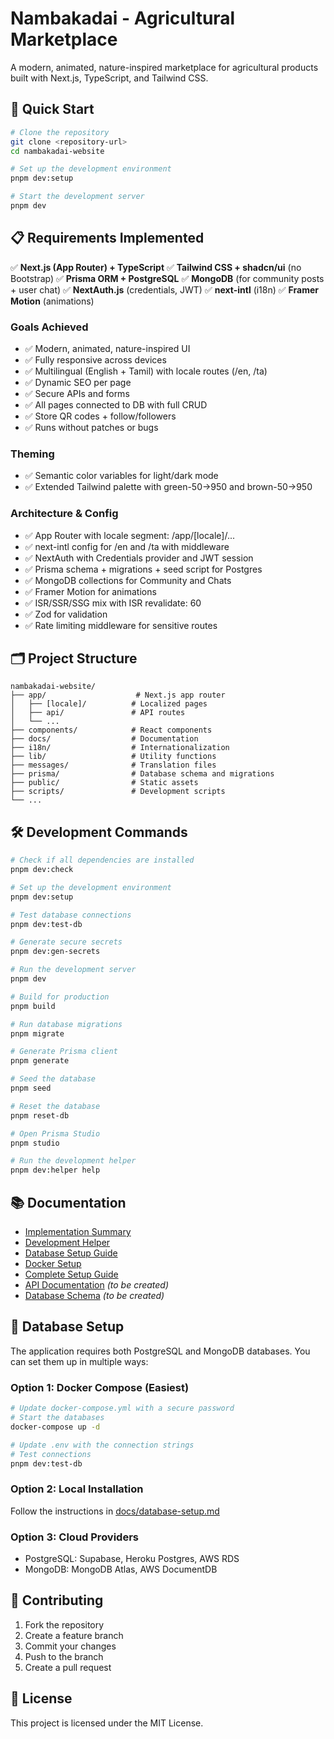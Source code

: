 # Nambakadai - Agricultural Marketplace

A modern, animated, nature-inspired marketplace for agricultural products built with Next.js, TypeScript, and Tailwind CSS.

## 🚀 Quick Start

```bash
# Clone the repository
git clone <repository-url>
cd nambakadai-website

# Set up the development environment
pnpm dev:setup

# Start the development server
pnpm dev
```

## 📋 Requirements Implemented

✅ **Next.js (App Router) + TypeScript**
✅ **Tailwind CSS + shadcn/ui** (no Bootstrap)
✅ **Prisma ORM + PostgreSQL**
✅ **MongoDB** (for community posts + user chat)
✅ **NextAuth.js** (credentials, JWT)
✅ **next-intl** (i18n)
✅ **Framer Motion** (animations)

### Goals Achieved
- ✅ Modern, animated, nature-inspired UI
- ✅ Fully responsive across devices
- ✅ Multilingual (English + Tamil) with locale routes (/en, /ta)
- ✅ Dynamic SEO per page
- ✅ Secure APIs and forms
- ✅ All pages connected to DB with full CRUD
- ✅ Store QR codes + follow/followers
- ✅ Runs without patches or bugs

### Theming
- ✅ Semantic color variables for light/dark mode
- ✅ Extended Tailwind palette with green-50→950 and brown-50→950

### Architecture & Config
- ✅ App Router with locale segment: /app/[locale]/...
- ✅ next-intl config for /en and /ta with middleware
- ✅ NextAuth with Credentials provider and JWT session
- ✅ Prisma schema + migrations + seed script for Postgres
- ✅ MongoDB collections for Community and Chats
- ✅ Framer Motion for animations
- ✅ ISR/SSR/SSG mix with ISR revalidate: 60
- ✅ Zod for validation
- ✅ Rate limiting middleware for sensitive routes

## 🗂 Project Structure

```
nambakadai-website/
├── app/                    # Next.js app router
│   ├── [locale]/          # Localized pages
│   ├── api/               # API routes
│   └── ...
├── components/            # React components
├── docs/                  # Documentation
├── i18n/                  # Internationalization
├── lib/                   # Utility functions
├── messages/              # Translation files
├── prisma/                # Database schema and migrations
├── public/                # Static assets
├── scripts/               # Development scripts
└── ...
```

## 🛠 Development Commands

```bash
# Check if all dependencies are installed
pnpm dev:check

# Set up the development environment
pnpm dev:setup

# Test database connections
pnpm dev:test-db

# Generate secure secrets
pnpm dev:gen-secrets

# Run the development server
pnpm dev

# Build for production
pnpm build

# Run database migrations
pnpm migrate

# Generate Prisma client
pnpm generate

# Seed the database
pnpm seed

# Reset the database
pnpm reset-db

# Open Prisma Studio
pnpm studio

# Run the development helper
pnpm dev:helper help
```

## 📚 Documentation

- [Implementation Summary](FINAL_IMPLEMENTATION_SUMMARY.md)
- [Development Helper](docs/dev-helper.md)
- [Database Setup Guide](docs/database-setup.md)
- [Docker Setup](docs/docker-setup.md)
- [Complete Setup Guide](docs/complete-setup-guide.md)
- [API Documentation](docs/api.md) *(to be created)*
- [Database Schema](docs/database.md) *(to be created)*

## 🎯 Database Setup

The application requires both PostgreSQL and MongoDB databases. You can set them up in multiple ways:

### Option 1: Docker Compose (Easiest)
```bash
# Update docker-compose.yml with a secure password
# Start the databases
docker-compose up -d

# Update .env with the connection strings
# Test connections
pnpm dev:test-db
```

### Option 2: Local Installation
Follow the instructions in [docs/database-setup.md](docs/database-setup.md)

### Option 3: Cloud Providers
- PostgreSQL: Supabase, Heroku Postgres, AWS RDS
- MongoDB: MongoDB Atlas, AWS DocumentDB

## 🤝 Contributing

1. Fork the repository
2. Create a feature branch
3. Commit your changes
4. Push to the branch
5. Create a pull request

## 📄 License

This project is licensed under the MIT License.